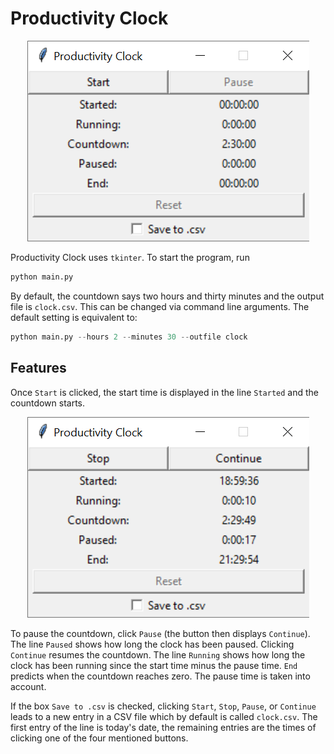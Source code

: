 # Productivity Clock

<p align="center">
    <img src=productivity_clock_start.png?>
</p>

Productivity Clock uses `tkinter`.
To start the program, run
```python
python main.py
```

By default, the countdown says two hours and thirty minutes and the output file is `clock.csv`.
This can be changed via command line arguments.
The default setting is equivalent to:
```python
python main.py --hours 2 --minutes 30 --outfile clock
```
## Features

Once `Start` is clicked, the start time is displayed in the line `Started`
and the countdown starts.

<p align="center">
    <img src=productivity_clock_running.png?>
</p>

To pause the countdown, click `Pause` (the button then displays `Continue`).
The line `Paused` shows how long the clock has been paused.
Clicking `Continue` resumes the countdown.
The line `Running` shows how long the clock has been running since the start time minus the pause time.
`End` predicts when the countdown reaches zero.
The pause time is taken into account.

If the box `Save to .csv` is checked, clicking `Start`, `Stop`, `Pause`, or `Continue` leads to a new entry in a CSV file which by default is called `clock.csv`.
The first entry of the line is today's date, the remaining entries are the times of clicking one of the four mentioned buttons.
